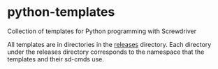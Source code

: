 # python-templates

Collection of templates for Python programming with Screwdriver

All templates are in directories in the [releases](releases) directory.  Each
directory under the releases directory corresponds to the namespace that the
templates and their sd-cmds use.
